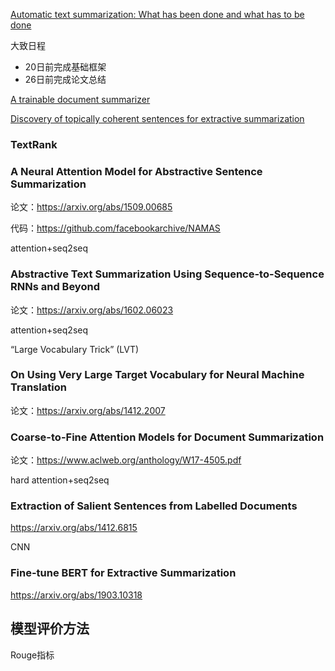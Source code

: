 [Automatic text summarization: What has been done and what has to be done](https://arxiv.org/abs/1904.00688) 

大致日程

- 20日前完成基础框架
- 26日前完成论文总结

[A trainable document summarizer](https://dl.acm.org/citation.cfm?doid=215206.215333)

[Discovery of topically coherent sentences for extractive summarization](https://dl.acm.org/citation.cfm?id=2002472.2002535)



### TextRank



### A Neural Attention Model for Abstractive Sentence Summarization

论文：https://arxiv.org/abs/1509.00685 

代码：https://github.com/facebookarchive/NAMAS 

attention+seq2seq

### Abstractive Text Summarization Using Sequence-to-Sequence RNNs and Beyond

论文：https://arxiv.org/abs/1602.06023

attention+seq2seq

“Large Vocabulary Trick” (LVT)

### On Using Very Large Target Vocabulary for Neural Machine Translation

论文：https://arxiv.org/abs/1412.2007 

### Coarse-to-Fine Attention Models for Document Summarization

论文：https://www.aclweb.org/anthology/W17-4505.pdf

hard attention+seq2seq

### Extraction of Salient Sentences from Labelled Documents

https://arxiv.org/abs/1412.6815 

CNN

### Fine-tune BERT for Extractive Summarization 

 https://arxiv.org/abs/1903.10318 

## 模型评价方法

Rouge指标